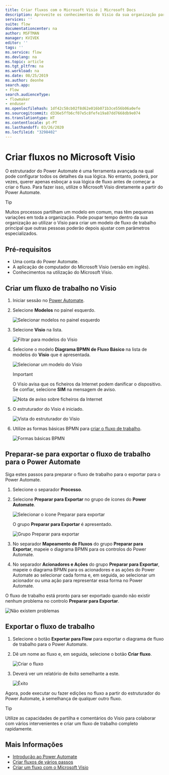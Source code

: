 ```yaml
---
title: Criar fluxos com o Microsoft Visio | Microsoft Docs
description: Aproveite os conhecimentos do Visio da sua organização para criar modelos comuns como um ponto de partida para criar fluxos.
services: ''
suite: flow
documentationcenter: na
author: MSFTMAN
manager: KVIVEK
editor: ''
tags: ''
ms.service: flow
ms.devlang: na
ms.topic: article
ms.tgt_pltfrm: na
ms.workload: na
ms.date: 08/25/2019
ms.author: deonhe
search.app:
- Flow
search.audienceType:
- flowmaker
- enduser
ms.openlocfilehash: 1df42c58cb02f8d62e016b071b3ce556b06a0efe
ms.sourcegitcommit: d336e5ffb6cf07e5c8fefe19a87dd7668db9e074
ms.translationtype: HT
ms.contentlocale: pt-PT
ms.lasthandoff: 03/26/2020
ms.locfileid: "3298402"
---
```

# <a name="design-flows-in-microsoft-visio"></a>Criar fluxos no Microsoft Visio


O estruturador do Power Automate é uma ferramenta avançada na qual pode configurar todos os detalhes da sua lógica. No entanto, poderá, por vezes, querer apenas esboçar a sua lógica de fluxo antes de começar a criar o fluxo. Para fazer isso, utilize o Microsoft Visio diretamente a partir do Power Automate.

>[!TIP]
> Muitos processos partilham um modelo em comum, mas têm pequenas variações em toda a organização. Pode poupar tempo dentro da sua organização ao utilizar o Visio para criar um modelo de fluxo de trabalho principal que outras pessoas poderão depois ajustar com parâmetros especializados.

## <a name="prerequisites"></a>Pré-requisitos

- Uma conta do Power Automate.
- A aplicação de computador do Microsoft Visio (versão em inglês).
- Conhecimentos na utilização do Microsoft Visio.

## <a name="design-a-workflow-in-visio"></a>Criar um fluxo de trabalho no Visio

1. Iniciar sessão no [Power Automate](https://flow.microsoft.com).
1. Selecione **Modelos** no painel esquerdo.

     ![Selecionar modelos no painel esquerdo](./media/visio-flows/templates-from-left-panel.png)

1. Selecione **Visio** na lista.

     ![Filtrar para modelos do Visio](./media/visio-flows/select-visio.png) 

1. Selecione o modelo **Diagrama BPMN de Fluxo Básico** na lista de modelos do **Visio** que é apresentada.

     ![Selecionar um modelo do Visio](./media/visio-flows/visio-templates.png) 

     >[!IMPORTANT]
     >O Visio avisa que os ficheiros da Internet podem danificar o dispositivo. Se confiar, selecione **SIM** na mensagem de aviso.

     ![Nota de aviso sobre ficheiros da Internet](./media/visio-flows/visio-warning.png)

1. O estruturador do Visio é iniciado.

     ![Vista do estruturador do Visio](./media/visio-flows/visio-designer.png)


1. Utilize as formas básicas BPMN para [criar o fluxo de trabalho](https://support.office.com/article/design-a-microsoft-flow-in-visio-35f0c9a9-912b-486d-88f7-4fc68013ad1a).

   ![Formas básicas BPMN](./media/visio-flows/bpmn-basic-shapes.png)

## <a name="prepare-to-export-your-workflow-to-power-automate"></a>Preparar-se para exportar o fluxo de trabalho para o Power Automate

Siga estes passos para preparar o fluxo de trabalho para o exportar para o Power Automate.

1. Selecione o separador **Processo**.
1. Selecione **Preparar para Exportar** no grupo de ícones do **Power Automate**.

   ![Selecionar o ícone Preparar para exportar](./media/visio-flows/prepare-export-icon.png)
   
   O grupo **Preparar para Exportar** é apresentado.

   ![Grupo Preparar para exportar](./media/visio-flows/prepare-export-group.png)

1. No separador **Mapeamento de Fluxos** do grupo **Preparar para Exportar**, mapeie o diagrama BPMN para os controlos do Power Automate. 

1. No separador **Acionadores e Ações** do grupo **Preparar para Exportar**, mapeie o diagrama BPMN para os acionadores e as ações do Power Automate ao selecionar cada forma e, em seguida, ao selecionar um acionador ou uma ação para representar essa forma no Power Automate.

O fluxo de trabalho está pronto para ser exportado quando não existir nenhum problema no controlo **Preparar para Exportar**.

![Não existem problemas](./media/visio-flows/prepare-export-no-issues.png) 

## <a name="export-your-workflow"></a>Exportar o fluxo de trabalho
1. Selecione o botão **Exportar para Flow** para exportar o diagrama de fluxo de trabalho para o Power Automate.
1. Dê um nome ao fluxo e, em seguida, selecione o botão **Criar fluxo**.
   
   ![Criar o fluxo](./media/visio-flows/export-create-flow.png)

1. Deverá ver um relatório de êxito semelhante a este.

    ![Êxito](./media/visio-flows/export-create-flow-success.png)

Agora, pode executar ou fazer edições no fluxo a partir do estruturador do Power Automate, à semelhança de qualquer outro fluxo.

>[!TIP]
> Utilize as capacidades de partilha e comentários do Visio para colaborar com vários intervenientes e criar um fluxo de trabalho completo rapidamente.

## <a name="learn-more"></a>Mais Informações

- [Introdução ao Power Automate](getting-started.md) 
- [Criar fluxos de vários passos](multi-step-logic-flow.md)
- [Criar um fluxo com o Microsoft Visio](https://support.office.com/article/design-a-microsoft-flow-in-visio-35f0c9a9-912b-486d-88f7-4fc68013ad1a)

     
